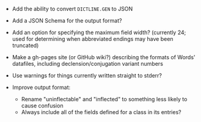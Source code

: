 - Add the ability to convert `DICTLINE.GEN` to JSON
- Add a JSON Schema for the output format?
- Add an option for specifying the maximum field width? (currently 24; used for
  determining when abbreviated endings may have been truncated)
- Make a gh-pages site (or GitHub wiki?) describing the formats of Words'
  datafiles, including declension/conjugation variant numbers
- Use warnings for things currently written straight to stderr?

- Improve output format:
    - Rename "uninflectable" and "inflected" to something less likely to cause
      confusion
    - Always include all of the fields defined for a class in its entries?
